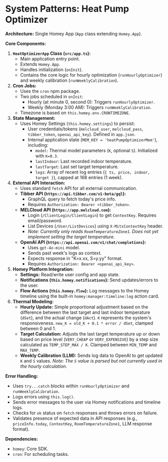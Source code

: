 # System Patterns: Heat Pump Optimizer

**Architecture:** Single Homey App (`App` class extending `Homey.App`).

**Core Components:**
1.  **`HeatOptimizerApp` Class (`src/app.ts`):**
    *   Main application entry point.
    *   Extends `Homey.App`.
    *   Handles initialization (`onInit`).
    *   Contains the core logic for hourly optimization (`runHourlyOptimizer`) and weekly calibration (`runWeeklyCalibration`).
2.  **Cron Jobs:**
    *   Uses the `cron` npm package.
    *   Two jobs scheduled in `onInit`:
        *   Hourly (at minute 0, second 0): Triggers `runHourlyOptimizer`.
        *   Weekly (Monday 3:00 AM): Triggers `runWeeklyCalibration`.
    *   Timezone is based on `this.homey.env.CRONTIMEZONE`.
3.  **State Management:**
    *   Uses Homey Settings (`this.homey.settings`) to persist:
        *   User credentials/tokens (`melcloud_user`, `melcloud_pass`, `tibber_token`, `openai_api_key`). Defined in `app.json`.
        *   Internal application state (`MEM_KEY = 'heatPumpOptimizerMem'`), including:
            *   `model`: Thermal model parameters (`K`, optional `S`). Initialized with `K=0.3`.
            *   `lastIndoor`: Last recorded indoor temperature.
            *   `lastTarget`: Last set target temperature.
            *   `logs`: Array of recent log entries (`{ ts, price, indoor, target }`), capped at 168 entries (1 week).
4.  **External API Interaction:**
    *   Uses standard `fetch` API for all external communication.
    *   **Tibber API (`https://api.tibber.com/v1-beta/gql`):**
        *   GraphQL query to fetch today's price info.
        *   Requires `Authorization: Bearer <tibber_token>`.
    *   **MELCloud API (`https://app.melcloud.com`):**
        *   Login (`/ClientLogin/ClientLogin`) to get `ContextKey`. Requires email/password.
        *   List Devices (`/User/ListDevices`) using `X-MitsContextKey` header.
        *   *Note: Currently only reads `RoomTemperatureZone1`. Does not yet implement setting the target temperature.*
    *   **OpenAI API (`https://api.openai.com/v1/chat/completions`):**
        *   Uses `gpt-4o-mini` model.
        *   Sends past week's logs as context.
        *   Expects response in "K=x.xx, S=y.yy" format.
        *   Requires `Authorization: Bearer <openai_api_key>`.
5.  **Homey Platform Integration:**
    *   **Settings:** Read/write user config and app state.
    *   **Notifications (`this.homey.notifications`):** Send updates/errors to the user.
    *   **Flow Actions (`this.homey.flow`):** Log messages to the Homey timeline using the built-in `homey:manager:timeline:log` action card.
6.  **Thermal Modeling:**
    *   **Hourly Update:** Simple proportional adjustment based on the difference between the last target and last indoor temperature (`dSet`), and the actual change (`dAct`). `K` represents the system's responsiveness. `new_K = old_K + 0.1 * error / dSet`, clamped between 0 and 1.
    *   **Target Calculation:** Adjusts the last target temperature up or down based on price level (`VERY_CHEAP` or `VERY_EXPENSIVE`) by a step size calculated as `TEMP_STEP_MAX / K`. Clamped between `MIN_TEMP` and `MAX_TEMP`.
    *   **Weekly Calibration (LLM):** Sends log data to OpenAI to get updated `K` and `S` values. *Note: The `S` value is parsed but not currently used in the hourly calculation.*

**Error Handling:**
*   Uses `try...catch` blocks within `runHourlyOptimizer` and `runWeeklyCalibration`.
*   Logs errors using `this.log()`.
*   Sends error messages to the user via Homey notifications and timeline logs.
*   Checks for `ok` status on `fetch` responses and throws errors on failure.
*   Validates presence of expected data in API responses (e.g., `priceInfo.today`, `ContextKey`, `RoomTemperatureZone1`, LLM response format).

**Dependencies:**
*   `homey`: Core SDK.
*   `cron`: For scheduling tasks.
